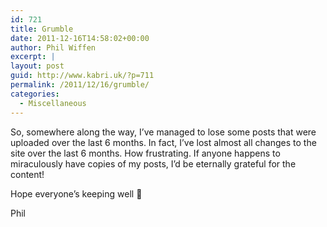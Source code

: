```yaml
---
id: 721
title: Grumble
date: 2011-12-16T14:58:02+00:00
author: Phil Wiffen
excerpt: |
layout: post
guid: http://www.kabri.uk/?p=711
permalink: /2011/12/16/grumble/
categories:
  - Miscellaneous
---
```

So, somewhere along the way, I&#8217;ve managed to lose some posts that were uploaded over the last 6 months. In fact, I&#8217;ve lost almost all changes to the site over the last 6 months. How frustrating. If anyone happens to miraculously have copies of my posts, I&#8217;d be eternally grateful for the content!

Hope everyone&#8217;s keeping well 🙂

Phil